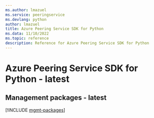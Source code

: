```yaml
---
ms.author: lmazuel
ms.service: peeringservice
ms.devlang: python
author: lmazuel
title: Azure Peering Service SDK for Python
ms.data: 11/10/2022
ms.topic: reference
description: Reference for Azure Peering Service SDK for Python
---
```

# Azure Peering Service SDK for Python - latest

## Management packages - latest
[!INCLUDE [mgmt-packages](peering-service-mgmt-index.md)]